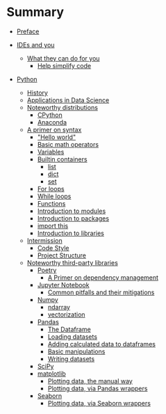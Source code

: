# Summary

- [Preface](chapter_1.md)
- [IDEs and you](ide/readme.md)
    - [What they can do for you]()
        - [Help simplify code](ides/what_they_can_do/simplification.md)
    
- [Python]()
    - [History]()
    - [Applications in Data Science]()
    - [Noteworthy distributions]()
        - [CPython]()
        - [Anaconda]()
    - [A primer on syntax]()
        - ["Hello world"](python/hello_world.md)
        - [Basic math operators](python/basic_math_operators.md)
        - [Variables](python/variables.md)
        - [Builtin containers](python/basic_containers/summary.md)
          - [list](python/basic_containers/lists.md)
          - [dict]()
          - [set](python/basic_containers/sets.md)
        - [For loops](python/loops/for.md)
        - [While loops](python/loops/while.md)
        - [Functions](python/functions.md)
        - [Introduction to modules](python/modules.md)
        - [Introduction to packages](python/packages.md)
        - [import this](python/import_this.md)
        - [Introduction to libraries]()
    - [Intermission]()
        - [Code Style]()
        - [Project Structure]()
    - [Noteworthy third-party libraries](python/third_party_libs/readme.md)
        - [Poetry]()
            - [A Primer on dependency management]()
        - [Jupyter Notebook]()
            - [Common pitfalls and their mitigations]()
        - [Numpy]()
            - [ndarray](python/the_ndarray.md)
            - [vectorization]()
        - [Pandas]()
            - [The Dataframe]()
            - [Loading datasets]()
            - [Adding calculated data to dataframes]()
            - [Basic manipulations]()
            - [Writing datasets]()
        - [SciPy]()
        - [matplotlib]()
            - [Plotting data, the manual way]()
            - [Plotting data, via Pandas wrappers]()
        - [Seaborn]()
            - [Plotting data, via Seaborn wrappers]()
    